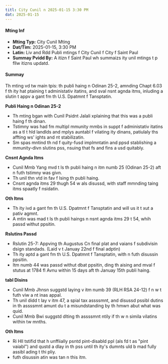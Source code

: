 ```yaml
---
titl: City Cunil n 2025-01-15 3:30 PM
dat: 2025-01-15
---
```

#### Mting Inf
- **Mting Typ:** City Cunil Mting
- **Dat/Tim:** 2025-01-15, 3:30 PM
- **Latin:** Liv and Rdd Publi mtings f City Cunil f City f Saint Paul
- **Summay Pvidd By:** A itizn f Saint Paul wh summaizs ity unil mtings t p fllw itizns updatd.

#### Summay
Th mting vd tw main tpis: th publi haing n Odinan 25-2, amnding Chapt 6.03 f th ity hat ptaining t administativ itatins, and sval nsnt agnda itms, inluding a slutin t appv a gant fm th U.S. Dpatmnt f Tansptatin.

**Publi Haing n Odinan 25-2**

- Th mting bgan with Cunil Psidnt Jalali xplaining that this was a publi haing f th dinan.
- Tstimny was had fm multipl mmunity mmbs in suppt f administativ itatins as a tl t hld landlds and mplys auntabl f vilating ity dinans, patiulaly ths affting ws' ights and nt stabilizatin.
- Sm spas mntind th nd f quity-fusd implmntatin and ppsd stablishing a mmunity-divn slutins pss, nsuing that fs and fins a usd quitably.

**Cnsnt Agnda Itms**

- Cunil Mmb Yang mvd t ls th publi haing n itm numb 25 (Odinan 25-2) aft n futh tstimny was givn.
- Th unil thn vtd in fav f lsing th publi haing.
- Cnsnt agnda itms 29 thugh 54 w als disussd, with staff mmnding taing itms spaatly f nsidatin.

**Oth Itms**

- Th ity ivd a gant fm th U.S. Dpatmnt f Tansptatin and will us it t xut a pativ agmnt.
- A mtin was mad t ls th publi haings n nsnt agnda itms 29 t 54, whih passd withut ppsitin.

**Rslutins Passd**

- Rslutin 25-7: Appving th Augustus Cn final plat and vaians f subdivisin dsign standads. (Laid v t Januay 22nd f final adptin)
- Th ity aptd a gant fm th U.S. Dpatmnt f Tansptatin, with n futh disussin  ppsitin.
- Itm numb 44 was passd withut dbat  ppsitin, ding th aising and mval f stutus at 1784 fl Avnu within 15 days aft th Januay 15th publi haing.

**tabl Disins**

- Cunil Mmb Jhnsn suggstd laying v itm numb 39 (RLH RSA 24-12) f n w t futh viw a nt inas appal.
- Th unil didd t lay v itm 47, a spial tax assssmnt, and disussd pssibl dutins in th assssmnt amunt du t a misundstanding by th hmwn abut what was quid.
- Cunil Mmb Bwi suggstd dlting th assssmnt ntily if th w n simila vilatins within tw mnths.

**Oth Itms**

- Ri Hll tstifid that h unffiially psntd pint-disabld ppl (als fd t as "pint vaiabl") and qustd a dlay in th pss until th ity's dumnts uld b mad fully assibl ading t thi pliy.
-  futh disussin  atin was tan n this itm.

